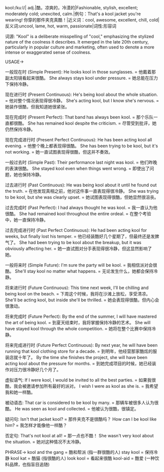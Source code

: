 kool:/kuːl/| adj.|酷，凉爽的，冷漠的|Fashionable, stylish, excellent; moderately cold; unexcited, calm.|例句：That's a kool jacket you're wearing! 你穿的那件夹克真酷！|近义词：cool, awesome, excellent, chill, cold|反义词:uncool, lame, hot, warm, passionate|词性:形容词

词源: "Kool" is a deliberate misspelling of "cool," emphasizing the stylized nature of the coolness it describes.  It emerged in the late 20th century, particularly in popular culture and marketing, often used to denote a more intense or exaggerated sense of coolness.

USAGE->

一般现在时 (Simple Present):
He looks kool in those sunglasses. = 他戴着那副太阳镜看起来很酷。
She always stays kool under pressure. = 她总能在压力下保持冷静。

现在进行时 (Present Continuous):
He's being kool about the whole situation. = 他对整个情况表现得很冷静。
She's acting kool, but I know she's nervous. = 她装作很酷，但我知道她很紧张。

现在完成时 (Present Perfect):
That band has always been kool. = 那个乐队一直都很酷。
She has remained kool despite the criticism. = 尽管受到批评，她仍然保持冷静。

现在完成进行时 (Present Perfect Continuous):
He has been acting kool all evening. = 他整个晚上都表现得很酷。
She has been trying to be kool, but it's not working. = 她一直试图表现得很酷，但这并不奏效。


一般过去时 (Simple Past):
Their performance last night was kool. = 他们昨晚的表演很酷。
She stayed kool even when things went wrong. = 即使出了问题，她也保持冷静。


过去进行时 (Past Continuous):
He was being kool about it until he found out the truth. = 在他发现真相之前，他对这件事一直表现得很冷静。
She was trying to be kool, but she was clearly upset. = 她试图表现得很酷，但她显然很沮丧。


过去完成时 (Past Perfect):
I had always thought he was kool. = 我一直认为他很酷。
She had remained kool throughout the entire ordeal. = 在整个考验中，她一直保持冷静。


过去完成进行时 (Past Perfect Continuous):
He had been acting kool for weeks, but finally lost his temper. = 他已经装酷好几个星期了，但最终还是发脾气了。
She had been trying to be kool about the breakup, but it was obviously affecting her. = 她一直试图对分手表现得很冷静，但这显然影响了她。


一般将来时 (Simple Future):
I'm sure the party will be kool. = 我相信派对会很酷。
She'll stay kool no matter what happens. = 无论发生什么，她都会保持冷静。


将来进行时 (Future Continuous):
This time next week, I'll be chilling and being kool on the beach. = 下周这个时候，我将在沙滩上放松，享受清凉。
She'll be acting kool, but inside she'll be thrilled. = 她会表现得很酷，但内心会很激动。


将来完成时 (Future Perfect):
By the end of the summer, I will have mastered the art of being kool. = 到夏天结束时，我将掌握保持冷静的艺术。
She will have stayed kool through the whole competition. = 她将在整个比赛中保持冷静。


将来完成进行时 (Future Perfect Continuous):
By next year, he will have been running that kool clothing store for a decade. = 到明年，他经营那家酷炫的服装店就十年了。
By the time she finishes the project, she will have been acting kool about the pressure for months. = 到她完成项目的时候，她已经装作对压力很冷静好几个月了。


虚拟语气:
If I were kool, I would be invited to all the best parties. = 如果我很酷，我会被邀请参加所有最好的派对。
I wish I were as kool as she is. = 我希望我和她一样酷。


被动语态:
That car is considered to be kool by many. = 那辆车被很多人认为很酷。
He was seen as kool and collected. = 他被认为很酷，很镇定。


疑问句:
Isn't that jacket kool? = 那件夹克不是很酷吗？
How can I be kool like him? = 我怎样才能像他一样酷？


否定句:
That's not kool at all! = 那一点也不酷！
She wasn't very kool about the situation. = 她对这种情况不太冷静。




PHRASE->
kool and the gang = 酷和帮派 (指一群很酷的人)
stay kool = 保持冷静
kool kat = 酷猫 (指很酷的人)
look kool = 看起来很酷
kool-aid = 酷爱 (一种饮料品牌，也指盲目追随)
